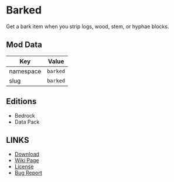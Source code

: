 # Barked

Get a bark item when you strip logs, wood, stem, or hyphae blocks.

## Mod Data

| Key       | Value    |
| --------- | -------- |
| namespace | `barked` |
| slug      | `barked` |

## Editions

- Bedrock
- Data Pack
<!-- - Fabric
- Forge
- NeoForge -->

## LINKS

- [Download](https://www.curseforge.com/minecraft-bedrock/addons/barked)
- [Wiki Page](https://docs.lpsmods.dev/barked/)
- [License](https://license.lpsmods.dev)
- [Bug Report](https://github.com/lpsmods/barked/issues)
